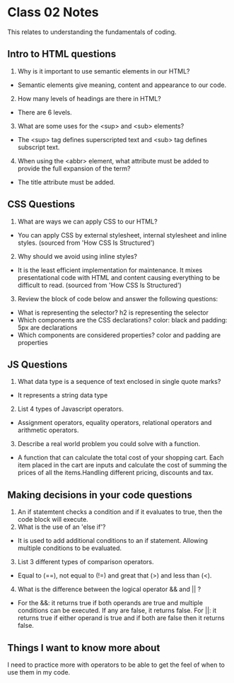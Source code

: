 # Class 02 Notes 

This relates to understanding the fundamentals of coding.

## Intro to HTML questions

1. Why is it important to use semantic elements in our HTML?

- Semantic elements give meaning, content and appearance to our code.

2. How many levels of headings are there in HTML?

- There are 6 levels.

3. What are some uses for the \<sup> and \<sub> elements?

- The \<sup> tag defines superscripted text and \<sub> tag defines subscript text.

4. When using the \<abbr> element, what attribute must be added to provide the full expansion of the term?

- The title attribute must be added.

## CSS Questions

1. What are ways we can apply CSS to our HTML?

- You can apply CSS by external stylesheet, internal stylesheet and inline styles. (sourced from 'How CSS Is Structured')

2. Why should we avoid using inline styles?

- It is the least efficient implementation for maintenance. It mixes presentational code with HTML and content causing everything to be difficult to read. (sourced from 'How CSS Is Structured')

3. Review the block of code below and answer the following questions:

- What is representing the selector?
h2 is representing the selector
- Which components are the CSS declarations?
color: black and padding: 5px are declarations
- Which components are considered properties?
color and padding are properties

## JS Questions

1. What data type is a sequence of text enclosed in single quote marks?

- It represents a string data type

2. List 4 types of Javascript operators.

- Assignment operators, equality operators, relational operators and arithmetic operators.

3. Describe a real world problem you could solve with a function.

- A function that can calculate the total cost of your shopping cart. Each item placed in the cart are inputs and calculate the cost of summing the prices of all the items.Handling different pricing, discounts and tax. 

## Making decisions in your code questions

1. An if statemtent checks a condition and if it evaluates to true, then the code block will execute.
2. What is the use of an 'else if'? 

- It is used to add additional conditions to an if statement. Allowing multiple conditions to be evaluated. 

3. List 3 different types of comparison operators.

- Equal to (==), not equal to (!=) and great that (>) and less than (<). 

4. What is the difference between the logical operator && and \|| ?

- For the &&: it returns true if both operands are true and multiple conditions can be executed. If any are false, it returns false. For \||: it returns true if either operand is true and if both are false then it returns false.

## Things I want to know more about

I need to practice more with operators to be able to get the feel of when to use them in my code. 